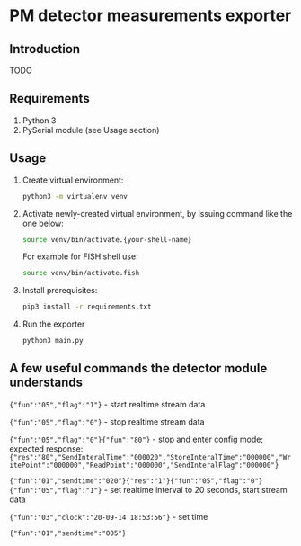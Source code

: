 # PM detector measurements exporter
## Introduction
TODO

## Requirements
1. Python 3
2. PySerial module (see Usage section)

## Usage
1. Create virtual environment:
   ```bash
   python3 -m virtualenv venv
   ```
1. Activate newly-created virtual environment, by issuing command like the one below:
   ```bash
   source venv/bin/activate.{your-shell-name}
   ```
   For example for FISH shell use:
   ```bash
   source venv/bin/activate.fish
   ```
1. Install prerequisites:
   ```bash
   pip3 install -r requirements.txt
   ```
1. Run the exporter
   ```bash
   python3 main.py
   ```

## A few useful commands the detector module understands
`{"fun":"05","flag":"1"}` - start realtime stream data

`{"fun":"05","flag":"0"}` - stop realtime stream data

`{"fun":"05","flag":"0"}{"fun":"80"}` - stop and enter config mode; expected response: `{"res":"80","SendInteralTime":"000020","StoreInteralTime":"000000","WritePoint":"000000","ReadPoint":"000000","SendInteralFlag":"000000"}`

`{"fun":"01","sendtime":"020"}{"res":"1"}{"fun":"05","flag":"0"}{"fun":"05","flag":"1"}` - set realtime interval to 20 seconds, start stream data

`{"fun":"03","clock":"20-09-14 18:53:56"}` - set time

`{"fun":"01","sendtime":"005"}`